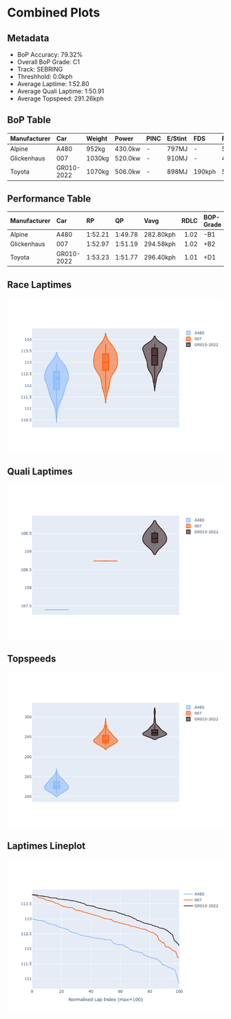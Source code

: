 # Combined Plots

## Metadata

- BoP Accuracy: 79.32%
- Overall BoP Grade: C1
- Track: SEBRING
- Threshhold: 0.0kph
- Average Laptime: 1:52.80
- Average Quali Laptime: 1:50.91
- Average Topspeed: 291.26kph

## BoP Table
| Manufacturer   | Car        | Weight   | Power   | PINC   | E/Stint   | FDS    | RDP    | QDP    | TDP    |
|:---------------|:-----------|:---------|:--------|:-------|:----------|:-------|:-------|:-------|:-------|
| Alpine         | A480       | 952kg    | 430.0kw | -      | 797MJ     | -      | 51.55% | 50.00% | 70.50% |
| Glickenhaus    | 007        | 1030kg   | 520.0kw | -      | 910MJ     | -      | 45.60% | 50.00% | 69.65% |
| Toyota         | GR010-2022 | 1070kg   | 506.0kw | -      | 898MJ     | 190kph | 51.64% | 50.00% | 10.34% |

## Performance Table
| Manufacturer   | Car        | RP      | QP      | Vavg      |   RDLC | BOP-Grade   | Match   |
|:---------------|:-----------|:--------|:--------|:----------|-------:|:------------|:--------|
| Alpine         | A480       | 1:52.21 | 1:49.78 | 282.80kph |   1.02 | -B1         | 87.00%  |
| Glickenhaus    | 007        | 1:52.97 | 1:51.19 | 294.58kph |   1.02 | +B2         | 84.09%  |
| Toyota         | GR010-2022 | 1:53.23 | 1:51.77 | 296.40kph |   1.01 | +D1         | 66.88%  |

## Race Laptimes
![Race Laptimes](images/race_violin.png)

## Quali Laptimes
![Quali Laptimes](images/quali_violin.png)

## Topspeeds
![Topspeeds](images/topspeed_violin.png)

## Laptimes Lineplot
![Laptimes Lineplot](images/laptime_line.png)

